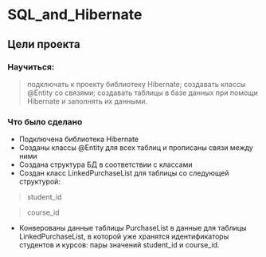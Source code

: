# SQL_and_Hibernate


## Цели проекта

### Научиться:

 > подключать к проекту библиотеку Hibernate;
 > создавать классы @Entity со связями;
 > создавать таблицы в базе данных при помощи Hibernate и заполнять их данными.
  
### Что было сделано
* Подключена библиотека Hibernate
* Созданы классы @Entity для всех таблиц и прописаны связи между ними
* Создана структура БД в соответствии с классами
* Создан класс LinkedPurchaseList для таблицы со следующей структурой:
> student_id

> course_id
* Конверованы данные таблицы PurchaseList в данные для таблицы LinkedPurchaseList, в которой уже хранятся идентификаторы студентов и курсов: пары значений student_id и course_id.
